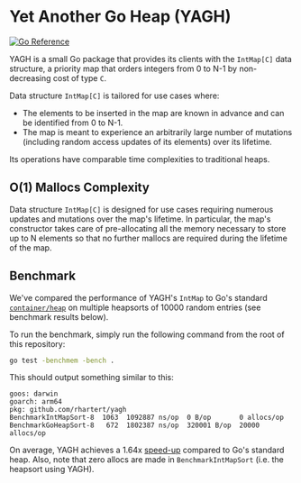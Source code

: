 # Yet Another Go Heap (YAGH)

[![Go Reference](https://pkg.go.dev/badge/github.com/rhartert/yagh.svg)](https://pkg.go.dev/github.com/rhartert/yagh)

YAGH is a small Go package that provides its clients with the `IntMap[C]` data 
structure, a priority map that orders integers from 0 to N-1 by non-decreasing 
cost of type `C`. 

Data structure `IntMap[C]` is tailored for use cases where:

- The elements to be inserted in the map are known in advance and can be
  identified from 0 to N-1. 
- The map is meant to experience an arbitrarily large number of mutations 
  (including random access updates of its elements) over its lifetime.

Its operations have comparable time complexities to traditional heaps.

## O(1) Mallocs Complexity 

Data structure `IntMap[C]` is designed for use cases requiring numerous updates 
and mutations over the map's lifetime. In particular, the map's constructor 
takes care of pre-allocating all the memory necessary to store up to N elements 
so that no further mallocs are required during the lifetime of the map. 

## Benchmark

We've compared the performance of YAGH's `IntMap` to Go's standard 
[`container/heap`](https://pkg.go.dev/container/heap) on multiple heapsorts of 
10000 random entries (see benchmark results below). 

To run the benchmark, simply run the following command from the root of this
repository:

```bash
go test -benchmem -bench . 
```

This should output something similar to this:

```
goos: darwin
goarch: arm64
pkg: github.com/rhartert/yagh
BenchmarkIntMapSort-8  1063  1092887 ns/op  0 B/op       0 allocs/op
BenchmarkGoHeapSort-8   672  1802387 ns/op  320001 B/op  20000 allocs/op
```

On average, YAGH achieves a 1.64x [speed-up] compared to Go's standard heap. 
Also, note that zero allocs are made in `BenchmarkIntMapSort` (i.e. the heapsort 
using YAGH). 

[speed-up]: https://en.wikipedia.org/wiki/Speedup